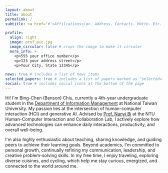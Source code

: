 ```yaml
---
layout: about
title: about
permalink: /
subtitle: <a href='#'>Affiliations</a>. Address. Contacts. Motto. Etc.

profile:
  align: right
  image: prof_pic.jpg
  image_circular: false # crops the image to make it circular
  more_info: >
    <p>555 your office number</p>
    <p>123 your address street</p>
    <p>Your City, State 12345</p>

news: true # includes a list of news items
selected_papers: true # includes a list of papers marked as "selected={true}"
social: true # includes social icons at the bottom of the page
---
```

Hi! I'm Bing-Chen (Benson) Chiu, currently a 4th-year undergraduate student in the [Department of Information Management](https://management.ntu.edu.tw/IM) at National Taiwan University. My passion lies at the intersection of human-computer interaction (HCI) and generative AI. Advised by [Prof. Nanyi Bi](https://management.ntu.edu.tw/IM/faculty/teacher/sn/430) at the NTU Human-Computer Interaction and Collaboration Lab, I actively explore how advanced technologies can enhance daily interactions, productivity, and overall well-being.

I'm also highly enthusiastic about teaching, sharing knowledge, and guiding peers to achieve their learning goals. Beyond academics, I'm committed to personal growth, continually refining my communication, leadership, and creative problem-solving skills. In my free time, I enjoy traveling, exploring diverse cuisines, and cycling, which help me stay curious, energized, and connected to the world around me.
